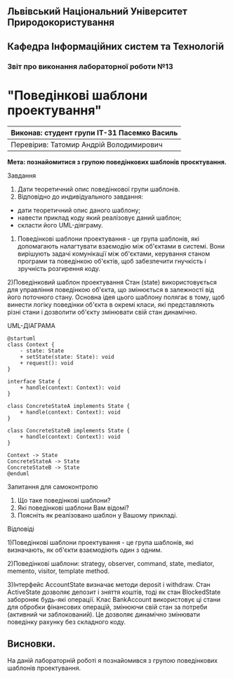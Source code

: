## Львівський Національний Університет Природокористування
## Кафедра Інформаційних систем та Технологій



### Звіт про виконання лабораторної роботи №13
# "Поведінкові шаблони проектування"



| Виконав: студент групи ІТ-31 Пасемко Василь    |
|----------------------------------------------|
| Перевірив: Татомир Андрій Володимирович      |




**Мета: познайомитися з групою поведінкових шаблонів проєктування.**


Завдання

1. Дати теоретичний опис поведінкової групи шаблонів.
2. Відповідно до индивідуального завдання:
- дати теоретичний опис даного шаблону;
- навести приклад коду який реалізовує даний шаблон;
- скласти його UML-діяграму.

1) Поведінкові шаблони проектування - це група 
шаблонів, які допомагають налагтувати взаємодію
між об'єктами в системі. Вони вирішують задачі 
комунікації між об'єктами, керування станом програми
та поведінкою об'єктів, щоб забезпечити гнучкість і 
зручність розгирення коду.

2)Поведінковий шаблон проектування Стан (state)
використовується для управління поведінкою об'єкта,
що змінюється в залежності від його поточного стану.
Основна ідея цього шаблону полягає в тому, щоб винести 
логіку поведінки об'єкта в окремі класи, які 
представляють різні стани і дозволити об'єкту змінювати
свій стан динамічно.

UML-ДІАГРАМА

```mermaid
@startuml
class Context {
    - state: State
    + setState(state: State): void
    + request(): void
}

interface State {
    + handle(context: Context): void
}

class ConcreteStateA implements State {
    + handle(context: Context): void
}

class ConcreteStateB implements State {
    + handle(context: Context): void
}

Context -> State
ConcreteStateA -> State
ConcreteStateB -> State
@enduml

```

Запитання для самоконтролю
1. Що таке поведінкові шаблони?
2. Які поведінкові шаблони Вам відомі?
3. Поясніть як реалізовано шаблон у Вашому прикладі.

Відповіді

1)Поведінкові шаблони проектування - це група шаблонів, 
які визначають, як об'єкти взаємодіють один з одним.

2)Поведінкові шаблони: strategy, observer, command,
state, mediator, memento, visitor, template method.

3)Інтерфейс AccountState визначає методи deposit і withdraw.
Стан ActiveState дозволяє депозит і зняття коштів, тоді як 
стан BlockedState забороняє будь-які операції.
Клас BankAccount використовує ці стани для обробки фінансових
операцій, змінюючи свій стан за потреби (активний чи 
заблокований). Це дозволяє динамічно змінювати поведінку 
рахунку без складного коду.

## Висновки. 

На даній лабораторній роботі я познайомився з групою поведінкових шаблонів проектування. 
